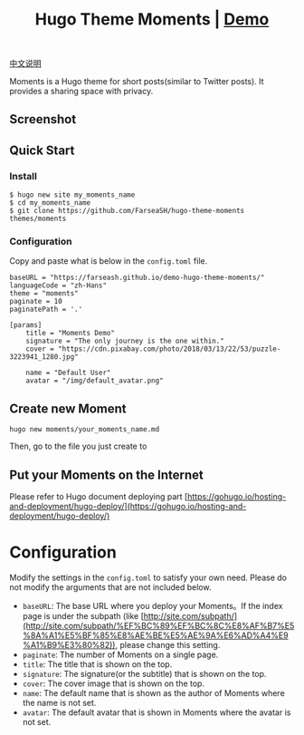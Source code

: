 <h1 align=center>Hugo Theme Moments | <a href="https://farseash.github.io/demo-hugo-theme-moments/">Demo</a></h1>

</br>

[中文说明](README-zh.md)

Moments is a Hugo theme for short posts(similar to Twitter posts). It provides a sharing space with privacy.

## Screenshot

## Quick Start

### Install

```
$ hugo new site my_moments_name
$ cd my_moments_name
$ git clone https://github.com/FarseaSH/hugo-theme-moments themes/moments
```

### Configuration

Copy and paste what is below in the `config.toml` file.

```
baseURL = "https://farseash.github.io/demo-hugo-theme-moments/"
languageCode = "zh-Hans"
theme = "moments"
paginate = 10
paginatePath = '.'

[params]
    title = "Moments Demo"
    signature = "The only journey is the one within."
    cover = "https://cdn.pixabay.com/photo/2018/03/13/22/53/puzzle-3223941_1280.jpg"

    name = "Default User"
    avatar = "/img/default_avatar.png"
```

## Create new Moment

```
hugo new moments/your_moments_name.md
```

Then, go to the file you just create to 

## Put your Moments on the Internet

Please refer to Hugo document deploying part [https://gohugo.io/hosting-and-deployment/hugo-deploy/](https://gohugo.io/hosting-and-deployment/hugo-deploy/)

# Configuration

Modify the settings in the  `config.toml` to satisfy your own need. Please do not modify the arguments that are not included below.

- `baseURL`: The base URL where you deploy your Moments。If the index page is under the subpath (like [http://site.com/subpath/](http://site.com/subpath/%EF%BC%89%EF%BC%8C%E8%AF%B7%E5%8A%A1%E5%BF%85%E8%AE%BE%E5%AE%9A%E6%AD%A4%E9%A1%B9%E3%80%82)), please change this setting.
- `paginate`: The number of Moments on a single page.
- `title`: The title that is shown on the top.
- `signature`: The signature(or the subtitle) that is shown on the top.
- `cover`: The cover image that is shown on the top.
- `name`: The default name that is shown as the author of Moments where the name is not set.
- `avatar`: The default avatar that is shown in Moments where the avatar is not set.